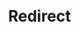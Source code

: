 ﻿---
layout: src/layouts/Redirect.astro
title: Redirect
redirect: /docs/deployments
pubDate:  2023-01-01
navSearch: false
navSitemap: false
navMenu: false
---

